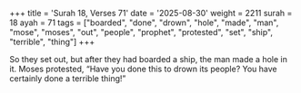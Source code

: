 +++
title = 'Surah 18, Verses 71'
date = '2025-08-30'
weight = 2211
surah = 18
ayah = 71
tags = ["boarded", "done", "drown", "hole", "made", "man", "mose", "moses", "out", "people", "prophet", "protested", "set", "ship", "terrible", "thing"]
+++

So they set out, but after they had boarded a ship, the man made a hole in it. Moses protested, “Have you done this to drown its people? You have certainly done a terrible thing!”